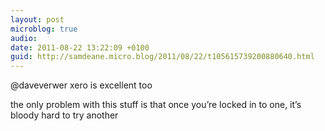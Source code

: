 ```yaml
---
layout: post
microblog: true
audio: 
date: 2011-08-22 13:22:09 +0100
guid: http://samdeane.micro.blog/2011/08/22/t105615739200880640.html
---
```

@daveverwer xero is excellent too

the only problem with this stuff is that once you’re locked in to one, it’s bloody hard to try another
